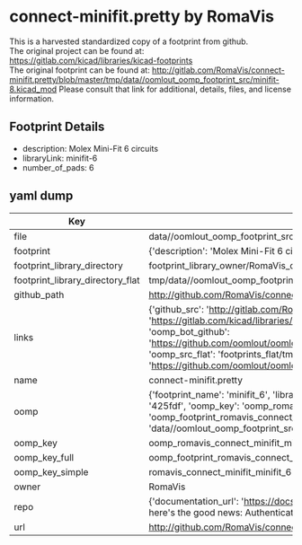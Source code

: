 # connect-minifit.pretty by RomaVis  
This is a harvested standardized copy of a footprint from github.  
The original project can be found at:  
https://gitlab.com/kicad/libraries/kicad-footprints  
The original footprint can be found at:
http://gitlab.com/RomaVis/connect-minifit.pretty/blob/master/tmp/data//oomlout_oomp_footprint_src/minifit-8.kicad_mod
Please consult that link for additional, details, files, and license information.  
## Footprint Details
* description: Molex Mini-Fit 6 circuits  
* libraryLink: minifit-6  
* number_of_pads: 6  
## yaml dump  
| Key | Value |  
| --- | --- |  
| file | data//oomlout_oomp_footprint_src/connect-minifit.pretty/minifit-6.kicad_mod |  
| footprint | {'description': 'Molex Mini-Fit 6 circuits', 'libraryLink': 'minifit-6', 'number_of_pads': 6} |  
| footprint_library_directory | footprint_library_owner/RomaVis_connect-minifit.pretty |  
| footprint_library_directory_flat | tmp/data//oomlout_oomp_footprint_src/footprints_flat/romavis_connect_minifit_minifit_6/working |  
| github_path | http://github.com/RomaVis/connect-minifit.pretty/blob/master/tmp/data//oomlout_oomp_footprint_src/minifit-6.kicad_mod |  
| links | {'github_src': 'http://gitlab.com/RomaVis/connect-minifit.pretty/blob/master/tmp/data//oomlout_oomp_footprint_src/minifit-8.kicad_mod', 'github_src_repo': 'https://gitlab.com/kicad/libraries/kicad-footprints', 'oomp_bot': 'tmp/data//oomlout_oomp_footprint_src/footprints/romavis_connect_minifit_minifit_6/working', 'oomp_bot_github': 'https://github.com/oomlout/oomlout_oomp_footprint_bot/tree/main/tmp/data//oomlout_oomp_footprint_src/footprints/romavis_connect_minifit_minifit_6/working', 'oomp_src_flat': 'footprints_flat/tmp/data//oomlout_oomp_footprint_src/footprints_flat/romavis_connect_minifit_minifit_6/working', 'oomp_src_flat_github': 'https://github.com/oomlout/oomlout_oomp_footprint_src/tree/main/tmp/data//oomlout_oomp_footprint_src/footprints_flat/romavis_connect_minifit_minifit_6/working'} |  
| name | connect-minifit.pretty |  
| oomp | {'footprint_name': 'minifit_6', 'library_name': 'connect_minifit', 'md5': '425fdfe66c22b89a7d2ceab366feaf4e', 'md5_10': '425fdfe66c', 'md5_5': '425fd', 'md5_6': '425fdf', 'oomp_key': 'oomp_romavis_connect_minifit_minifit_6', 'oomp_key_extra': 'oomp_footprint_romavis_connect_minifit_minifit_6', 'oomp_key_full': 'oomp_footprint_romavis_connect_minifit_minifit_6_425fdf', 'oomp_key_simple': 'romavis_connect_minifit_minifit_6', 'original_filename': 'data//oomlout_oomp_footprint_src/connect-minifit.pretty/minifit-6.kicad_mod', 'owner_name': 'romavis'} |  
| oomp_key | oomp_romavis_connect_minifit_minifit_6 |  
| oomp_key_full | oomp_footprint_romavis_connect_minifit_minifit_6 |  
| oomp_key_simple | romavis_connect_minifit_minifit_6 |  
| owner | RomaVis |  
| repo | {'documentation_url': 'https://docs.github.com/rest/overview/resources-in-the-rest-api#rate-limiting', 'message': "API rate limit exceeded for 84.66.142.224. (But here's the good news: Authenticated requests get a higher rate limit. Check out the documentation for more details.)"} |  
| url | http://github.com/RomaVis/connect-minifit.pretty |  

